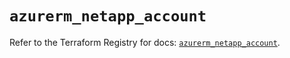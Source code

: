 # `azurerm_netapp_account`

Refer to the Terraform Registry for docs: [`azurerm_netapp_account`](https://registry.terraform.io/providers/hashicorp/azurerm/4.31.0/docs/resources/netapp_account).

